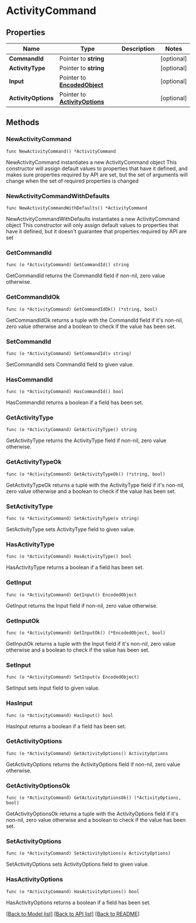 # ActivityCommand

## Properties

Name | Type | Description | Notes
------------ | ------------- | ------------- | -------------
**CommandId** | Pointer to **string** |  | [optional] 
**ActivityType** | Pointer to **string** |  | [optional] 
**Input** | Pointer to [**EncodedObject**](EncodedObject.md) |  | [optional] 
**ActivityOptions** | Pointer to [**ActivityOptions**](ActivityOptions.md) |  | [optional] 

## Methods

### NewActivityCommand

`func NewActivityCommand() *ActivityCommand`

NewActivityCommand instantiates a new ActivityCommand object
This constructor will assign default values to properties that have it defined,
and makes sure properties required by API are set, but the set of arguments
will change when the set of required properties is changed

### NewActivityCommandWithDefaults

`func NewActivityCommandWithDefaults() *ActivityCommand`

NewActivityCommandWithDefaults instantiates a new ActivityCommand object
This constructor will only assign default values to properties that have it defined,
but it doesn't guarantee that properties required by API are set

### GetCommandId

`func (o *ActivityCommand) GetCommandId() string`

GetCommandId returns the CommandId field if non-nil, zero value otherwise.

### GetCommandIdOk

`func (o *ActivityCommand) GetCommandIdOk() (*string, bool)`

GetCommandIdOk returns a tuple with the CommandId field if it's non-nil, zero value otherwise
and a boolean to check if the value has been set.

### SetCommandId

`func (o *ActivityCommand) SetCommandId(v string)`

SetCommandId sets CommandId field to given value.

### HasCommandId

`func (o *ActivityCommand) HasCommandId() bool`

HasCommandId returns a boolean if a field has been set.

### GetActivityType

`func (o *ActivityCommand) GetActivityType() string`

GetActivityType returns the ActivityType field if non-nil, zero value otherwise.

### GetActivityTypeOk

`func (o *ActivityCommand) GetActivityTypeOk() (*string, bool)`

GetActivityTypeOk returns a tuple with the ActivityType field if it's non-nil, zero value otherwise
and a boolean to check if the value has been set.

### SetActivityType

`func (o *ActivityCommand) SetActivityType(v string)`

SetActivityType sets ActivityType field to given value.

### HasActivityType

`func (o *ActivityCommand) HasActivityType() bool`

HasActivityType returns a boolean if a field has been set.

### GetInput

`func (o *ActivityCommand) GetInput() EncodedObject`

GetInput returns the Input field if non-nil, zero value otherwise.

### GetInputOk

`func (o *ActivityCommand) GetInputOk() (*EncodedObject, bool)`

GetInputOk returns a tuple with the Input field if it's non-nil, zero value otherwise
and a boolean to check if the value has been set.

### SetInput

`func (o *ActivityCommand) SetInput(v EncodedObject)`

SetInput sets Input field to given value.

### HasInput

`func (o *ActivityCommand) HasInput() bool`

HasInput returns a boolean if a field has been set.

### GetActivityOptions

`func (o *ActivityCommand) GetActivityOptions() ActivityOptions`

GetActivityOptions returns the ActivityOptions field if non-nil, zero value otherwise.

### GetActivityOptionsOk

`func (o *ActivityCommand) GetActivityOptionsOk() (*ActivityOptions, bool)`

GetActivityOptionsOk returns a tuple with the ActivityOptions field if it's non-nil, zero value otherwise
and a boolean to check if the value has been set.

### SetActivityOptions

`func (o *ActivityCommand) SetActivityOptions(v ActivityOptions)`

SetActivityOptions sets ActivityOptions field to given value.

### HasActivityOptions

`func (o *ActivityCommand) HasActivityOptions() bool`

HasActivityOptions returns a boolean if a field has been set.


[[Back to Model list]](../README.md#documentation-for-models) [[Back to API list]](../README.md#documentation-for-api-endpoints) [[Back to README]](../README.md)


